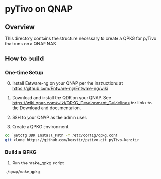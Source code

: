 # pyTivo on QNAP

## Overview

This directory contains the structure necessary to create a QPKG for pyTivo that runs on a QNAP NAS.

## How to build

### One-time Setup

0. Install Entware-ng on your QNAP per the instructions at https://github.com/Entware-ng/Entware-ng/wiki

1. Download and install the QDK on your QNAP.  See https://wiki.qnap.com/wiki/QPKG_Development_Guidelines for links to the Download and documentation.

2. SSH to your QNAP as the admin user.

3. Create a QPKG environment.

```sh
cd `getcfg QDK Install_Path -f /etc/config/qpkg.conf`
git clone https://github.com/kenstir/pytivo.git pyTivo-kenstir
```

### Build a QPKG

1. Run the make_qpkg script

```sh
./qnap/make_qpkg
```
